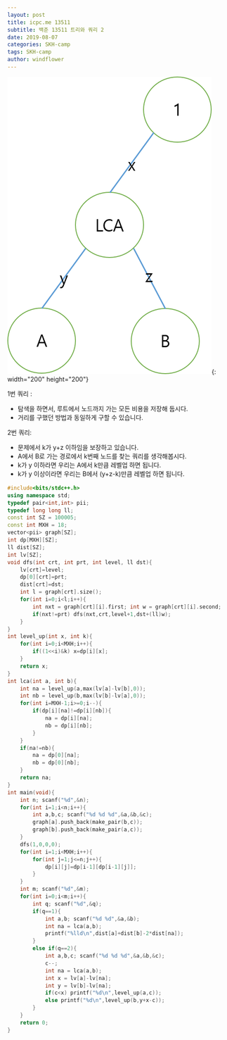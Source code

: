 ```yaml
---
layout: post
title: icpc.me 13511
subtitle: 백준 13511 트리와 쿼리 2
date: 2019-08-07
categories: SKH-camp
tags: SKH-camp
author: windflower
---
```


![트리](/img/2019-08-07-icpc1761.png){: width="200" height="200"}

1번 쿼리 :
* 탐색을 하면서, 루트에서 노드까지 가는 모든 비용을 저장해 둡시다.
* 거리를 구했던 방법과 동일하게 구할 수 있습니다.

2번 쿼리:
* 문제에서 k가 y+z 이하임을 보장하고 있습니다.
* A에서 B로 가는 경로에서 k번째 노드를 찾는 쿼리를 생각해봅시다.
* k가 y 이하라면 우리는 A에서 k만큼 레벨업 하면 됩니다.
* k가 y 이상이라면 우리는 B에서 (y+z-k)만큼 레벨업 하면 됩니다.

```cpp
#include<bits/stdc++.h>
using namespace std;
typedef pair<int,int> pii;
typedef long long ll;
const int SZ = 100005;
const int MXH = 18;
vector<pii> graph[SZ];
int dp[MXH][SZ];
ll dist[SZ];
int lv[SZ];
void dfs(int crt, int prt, int level, ll dst){
	lv[crt]=level;
	dp[0][crt]=prt;
	dist[crt]=dst;
	int l = graph[crt].size();
	for(int i=0;i<l;i++){
		int nxt = graph[crt][i].first; int w = graph[crt][i].second;
		if(nxt!=prt) dfs(nxt,crt,level+1,dst+(ll)w);
	}
}
int level_up(int x, int k){
	for(int i=0;i<MXH;i++){
		if((1<<i)&k) x=dp[i][x];
	}
	return x;
}
int lca(int a, int b){
	int na = level_up(a,max(lv[a]-lv[b],0));
	int nb = level_up(b,max(lv[b]-lv[a],0));
	for(int i=MXH-1;i>=0;i--){
		if(dp[i][na]!=dp[i][nb]){
			na = dp[i][na];
			nb = dp[i][nb];
		}
	}
	if(na!=nb){
		na = dp[0][na];
		nb = dp[0][nb];
	}
	return na;
}
int main(void){
	int n; scanf("%d",&n);
	for(int i=1;i<n;i++){
		int a,b,c; scanf("%d %d %d",&a,&b,&c);
		graph[a].push_back(make_pair(b,c));
		graph[b].push_back(make_pair(a,c));
	}
	dfs(1,0,0,0);
	for(int i=1;i<MXH;i++){
		for(int j=1;j<=n;j++){
			dp[i][j]=dp[i-1][dp[i-1][j]];
		}
	}
	int m; scanf("%d",&m);
	for(int i=0;i<m;i++){
		int q; scanf("%d",&q);
		if(q==1){
			int a,b; scanf("%d %d",&a,&b);
			int na = lca(a,b);
			printf("%lld\n",dist[a]+dist[b]-2*dist[na]);
		}
		else if(q==2){
			int a,b,c; scanf("%d %d %d",&a,&b,&c);
			c--;
			int na = lca(a,b);
			int x = lv[a]-lv[na];
			int y = lv[b]-lv[na];
			if(c<x) printf("%d\n",level_up(a,c));
			else printf("%d\n",level_up(b,y+x-c));
		}
	}
	return 0;
}
```
